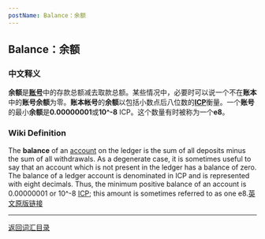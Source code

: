 ```yaml
---
postName: Balance：余额
---
```

## Balance：余额
### 中文释义
**余额**是[**账号**](../A/account)中的存款总额减去取款总额。某些情况中，必要时可以说一个不在**账本**中的**账号余额**为零。**账本帐号**的**余额**以包括小数点后八位数的[**ICP**](../I/icp)衡量。一个**账号**的最小**余额**是**0.00000001**或**10^-8** ICP。这个数量有时被称为一个**e8**。

### Wiki Definition
The **balance** of an [account](../A/account) on the ledger is the sum of all deposits minus the sum of all withdrawals. As a degenerate case, it is sometimes useful to say that an account which is not present in the ledger has a balance of zero.
The balance of a ledger account is denominated in ICP and is represented with eight decimals. Thus, the minimum positive balance of an account is 0.00000001 or 10^-8 [ICP](../I/icp); this amount is sometimes referred to as one e8.[英文原版链接](https://wiki.internetcomputer.org/wiki/Glossary#balance)



---
[返回词汇目录](../glossary)